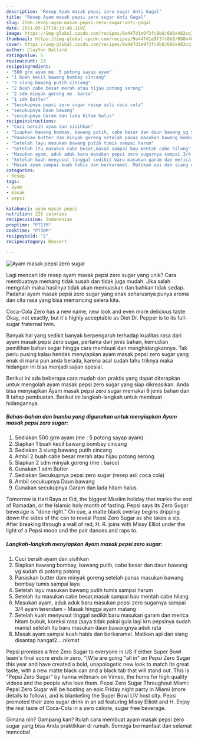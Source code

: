 ```yaml
---
description: "Resep Ayam masak pepsi zero sugar Anti Gagal"
title: "Resep Ayam masak pepsi zero sugar Anti Gagal"
slug: 2566-resep-ayam-masak-pepsi-zero-sugar-anti-gagal
date: 2021-05-17T19:13:46.119Z
image: https://img-global.cpcdn.com/recipes/9a447d1e9f3fc8b8/680x482cq70/ayam-masak-pepsi-zero-sugar-foto-resep-utama.jpg
thumbnail: https://img-global.cpcdn.com/recipes/9a447d1e9f3fc8b8/680x482cq70/ayam-masak-pepsi-zero-sugar-foto-resep-utama.jpg
cover: https://img-global.cpcdn.com/recipes/9a447d1e9f3fc8b8/680x482cq70/ayam-masak-pepsi-zero-sugar-foto-resep-utama.jpg
author: Clayton Ballard
ratingvalue: 5
reviewcount: 13
recipeingredient:
- "500 grm ayam me  5 potong sayap ayam"
- "1 buah kecil bawang bombay cincang"
- "3 siung bawang putih cincang"
- "2 buah cabe besar merah atau hijau potong serong"
- "2 sdm minyak goreng me  barco"
- "1 sdm Butter"
- "Secukupnya pepsi zero sugar resep asli coca cola"
- "secukupnya Daun bawang"
- "secukupnya Garam dan lada hitam halus"
recipeinstructions:
- "Cuci bersih ayam dan sisihkan"
- "Siapkan bawang bombay, bawang putih, cabe besar dan daun bawang yg sudah di potong potong"
- "Panaskan butter dam minyak goreng setelah panas masukan bawang bombay tumis sampai layu"
- "Setelah layu masukan bawang putih tumis sampai harum"
- "Setelah itu masukan cabe besar,masak sampai bau mentah cabe hilang"
- "Masukan ayam, aduk aduk baru masukan pepsi zero sugarnya sampai 3/4 ayam terendam Masak hingga ayam matang"
- "Setelah kuah menyusut tinggal sedikit baru masukan garam dan merica hitam bubuk, koreksi rasa (saya tidak pakai gula lagi krn pepsinya sudah manis) setelah itu baru masukan daun bawangnya aduk rata"
- "Masak ayam sampai kuah habis dan berkaramel. Matikan api dan siang disantap hangat2....nikmat"
categories:
- Resep
tags:
- ayam
- masak
- pepsi

katakunci: ayam masak pepsi 
nutrition: 226 calories
recipecuisine: Indonesian
preptime: "PT17M"
cooktime: "PT30M"
recipeyield: "2"
recipecategory: Dessert

---
```



![Ayam masak pepsi zero sugar](https://img-global.cpcdn.com/recipes/9a447d1e9f3fc8b8/680x482cq70/ayam-masak-pepsi-zero-sugar-foto-resep-utama.jpg)

Lagi mencari ide resep ayam masak pepsi zero sugar yang unik? Cara membuatnya memang tidak susah dan tidak juga mudah. Jika salah mengolah maka hasilnya tidak akan memuaskan dan bahkan tidak sedap. Padahal ayam masak pepsi zero sugar yang enak seharusnya punya aroma dan cita rasa yang bisa memancing selera kita.

Coca-Cola Zero has a new name, new look and even more delicious taste. Okay, not exactly, but it&#39;s highly acceptable as Diet Dr. Pepper is to its full-sugar fraternal twin.

Banyak hal yang sedikit banyak berpengaruh terhadap kualitas rasa dari ayam masak pepsi zero sugar, pertama dari jenis bahan, kemudian pemilihan bahan segar hingga cara membuat dan menghidangkannya. Tak perlu pusing kalau hendak menyiapkan ayam masak pepsi zero sugar yang enak di mana pun anda berada, karena asal sudah tahu triknya maka hidangan ini bisa menjadi sajian spesial.


Berikut ini ada beberapa cara mudah dan praktis yang dapat diterapkan untuk mengolah ayam masak pepsi zero sugar yang siap dikreasikan. Anda bisa menyiapkan Ayam masak pepsi zero sugar memakai 9 jenis bahan dan 8 tahap pembuatan. Berikut ini langkah-langkah untuk membuat hidangannya.

<!--inarticleads1-->

##### Bahan-bahan dan bumbu yang digunakan untuk menyiapkan Ayam masak pepsi zero sugar:

1. Sediakan 500 grm ayam (me : 5 potong sayap ayam)
1. Siapkan 1 buah kecil bawang bombay cincang
1. Sediakan 3 siung bawang putih cincang
1. Ambil 2 buah cabe besar merah atau hijau potong serong
1. Siapkan 2 sdm minyak goreng (me : barco)
1. Gunakan 1 sdm Butter
1. Sediakan Secukupnya pepsi zero sugar (resep asli coca cola)
1. Ambil secukupnya Daun bawang
1. Gunakan secukupnya Garam dan lada hitam halus


Tomorrow is Hari Raya or Eid, the biggest Muslim holiday that marks the end of Ramadan, or the Islamic holy month of fasting. Pepsi says its Zero Sugar beverage is &#34;done right.&#34; On cue, a matte black overlay begins dripping down the sides of the can to reveal Pepsi Zero Sugar as she takes a sip. After breaking through a wall of red, H. R. joins with Missy Elliot under the light of a Pepsi moon and the pair dances and raps to. 

<!--inarticleads2-->

##### Langkah-langkah menyiapkan Ayam masak pepsi zero sugar:

1. Cuci bersih ayam dan sisihkan
1. Siapkan bawang bombay, bawang putih, cabe besar dan daun bawang yg sudah di potong potong
1. Panaskan butter dam minyak goreng setelah panas masukan bawang bombay tumis sampai layu
1. Setelah layu masukan bawang putih tumis sampai harum
1. Setelah itu masukan cabe besar,masak sampai bau mentah cabe hilang
1. Masukan ayam, aduk aduk baru masukan pepsi zero sugarnya sampai 3/4 ayam terendam - Masak hingga ayam matang
1. Setelah kuah menyusut tinggal sedikit baru masukan garam dan merica hitam bubuk, koreksi rasa (saya tidak pakai gula lagi krn pepsinya sudah manis) setelah itu baru masukan daun bawangnya aduk rata
1. Masak ayam sampai kuah habis dan berkaramel. Matikan api dan siang disantap hangat2....nikmat


Pepsi promises a free Zero Sugar to everyone in US if either Super Bowl team&#39;s final score ends in zero. &#34;[W]e are going &#34;all in&#34; on Pepsi Zero Sugar this year and have created a bold, unapologetic new look to match its great taste, with a new matte black can and a black tab that will stand out. This is &#34;Pepsi Zero Sugar&#34; by hanna wittmark on Vimeo, the home for high quality videos and the people who love them. Pepsi Zero Sugar Throughout Miami: Pepsi Zero Sugar will be hosting an epic Friday night party in Miami (more details to follow), and is blanketing the Super Bowl LIV host city. Pepsi promoted their zero sugar drink in an ad featuring Missy Elliott and H. Enjoy the real taste of Coca-Cola in a zero calorie, sugar free beverage. 

Gimana nih? Gampang kan? Itulah cara membuat ayam masak pepsi zero sugar yang bisa Anda praktikkan di rumah. Semoga bermanfaat dan selamat mencoba!
